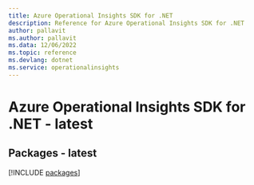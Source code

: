 ```yaml
---
title: Azure Operational Insights SDK for .NET
description: Reference for Azure Operational Insights SDK for .NET
author: pallavit
ms.author: pallavit
ms.data: 12/06/2022
ms.topic: reference
ms.devlang: dotnet
ms.service: operationalinsights
---
```

# Azure Operational Insights SDK for .NET - latest
## Packages - latest
[!INCLUDE [packages](operational-insights-index.md)]